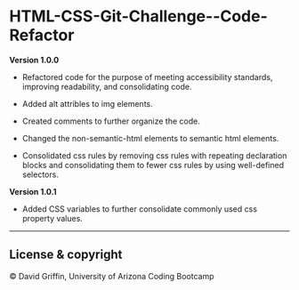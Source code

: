 # HTML-CSS-Git-Challenge--Code-Refactor
**Version 1.0.0**

* Refactored code for the purpose of meeting accessibility standards, improving readability, and consolidating code. 

* Added alt attribles to img elements. 

* Created comments to further organize the code.

* Changed the non-semantic-html elements to semantic html elements.

* Consolidated css rules by removing css rules with repeating declaration blocks and consolidating them to fewer css rules by using well-defined selectors.


**Version 1.0.1**

* Added CSS variables to further consolidate commonly used css property values.

---

## License & copyright

© David Griffin, University of Arizona Coding Bootcamp

